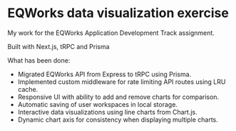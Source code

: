 # EQWorks data visualization exercise
My work for the EQWorks Application Development Track assignment.

Built with Next.js, tRPC and Prisma

What has been done:
- Migrated EQWorks API from Express to tRPC using Prisma.
- Implemented custom middleware for rate limiting API routes using LRU cache.
- Responsive UI with ability to add and remove charts for comparison.
- Automatic saving of user workspaces in local storage.
- Interactive data visualizations using line charts from Chart.js.
- Dynamic chart axis for consistency when displaying multiple charts.
